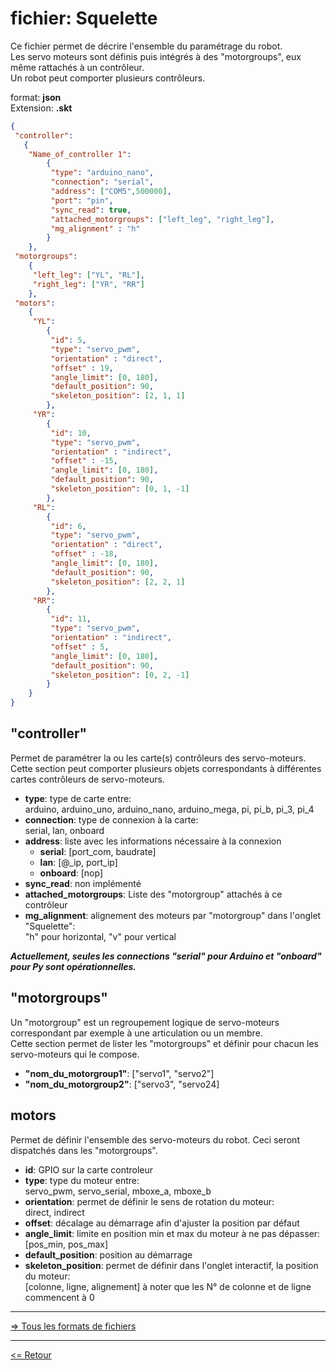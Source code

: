 # fichier: Squelette  

Ce fichier permet de décrire l'ensemble du paramétrage du robot.  
Les servo moteurs sont définis puis intégrés à des "motorgroups", eux même rattachés à un contrôleur.  
Un robot peut comporter plusieurs contrôleurs.

format: **json**  
Extension: **.skt**  

```json
{
 "controller":
   {
    "Name_of_controller 1":
        {
         "type": "arduino_nano",
         "connection": "serial",
         "address": ["COM5",500000],
         "port": "pin",
         "sync_read": true,
         "attached_motorgroups": ["left_leg", "right_leg"],
         "mg_alignment" : "h"
        }
    },
 "motorgroups":
    {
     "left_leg": ["YL", "RL"],
     "right_leg": ["YR", "RR"]
    },
 "motors":
    {
     "YL":
        {
         "id": 5,
         "type": "servo_pwm",
         "orientation" : "direct",
         "offset" : 19,
         "angle_limit": [0, 180],
         "default_position": 90,
         "skeleton_position": [2, 1, 1]
        },
     "YR":
        {
         "id": 10,
         "type": "servo_pwm",
         "orientation" : "indirect",
         "offset" : -15,
         "angle_limit": [0, 180],
         "default_position": 90,
         "skeleton_position": [0, 1, -1]
        },
     "RL":
        {
         "id": 6,
         "type": "servo_pwm",
         "orientation" : "direct",
         "offset" : -18,
         "angle_limit": [0, 180],
         "default_position": 90,
         "skeleton_position": [2, 2, 1]
        },
     "RR":
        {
         "id": 11,
         "type": "servo_pwm",
         "orientation" : "indirect",
         "offset" : 5,
         "angle_limit": [0, 180],
         "default_position": 90,
         "skeleton_position": [0, 2, -1]
        }
    }
}
```

## "controller"

Permet de paramétrer la ou les carte(s) contrôleurs des servo-moteurs.  
Cette section peut comporter plusieurs objets correspondants à différentes cartes contrôleurs de servo-moteurs.  

* **type**: type de carte entre:  
arduino, arduino_uno, arduino_nano, arduino_mega, pi, pi_b, pi_3, pi_4
* **connection**: type de connexion à la carte:  
serial, lan, onboard
* **address**: liste avec les informations nécessaire à la connexion
  * **serial**: [port_com, baudrate]
  * **lan**: [@_ip, port_ip]
  * **onboard**: [nop]
* **sync_read**: non implémenté
* **attached_motorgroups**: Liste des "motorgroup" attachés à ce contrôleur
* **mg_alignment**: alignement des moteurs par "motorgroup" dans l'onglet "Squelette":  
"h" pour horizontal, "v" pour vertical

***Actuellement, seules les connections "serial" pour Arduino et "onboard" pour Py sont opérationnelles.***

## "motorgroups"

Un "motorgroup" est un regroupement logique de servo-moteurs correspondant par exemple à une articulation ou un membre.  
Cette section permet de lister les "motorgroups" et définir pour chacun les servo-moteurs qui le compose.  

* **"nom_du_motorgroup1"**: ["servo1", "servo2"]
* **"nom_du_motorgroup2"**: ["servo3", "servo24]

## motors

Permet de définir l'ensemble des servo-moteurs du robot. Ceci seront dispatchés dans les "motorgroups".

* **id**: GPIO sur la carte controleur
* **type**: type du moteur entre:  
servo_pwm, servo_serial, mboxe_a, mboxe_b  
* **orientation**: permet de définir le sens de rotation du moteur:  
direct, indirect
* **offset**: décalage au démarrage afin d'ajuster la position par défaut
* **angle_limit**: limite en position min et max du moteur à ne pas dépasser: [pos_min, pos_max]
* **default_position**: position au démarrage
* **skeleton_position**: permet de définir dans l'onglet interactif, la position du moteur:  
[colonne, ligne, alignement] à noter que les N° de colonne et de ligne commencent à 0  

---

[=> Tous les formats de fichiers](../file_format_fr.md)  

---

[<= Retour](../../README_fr.md#format-skeleton)  
